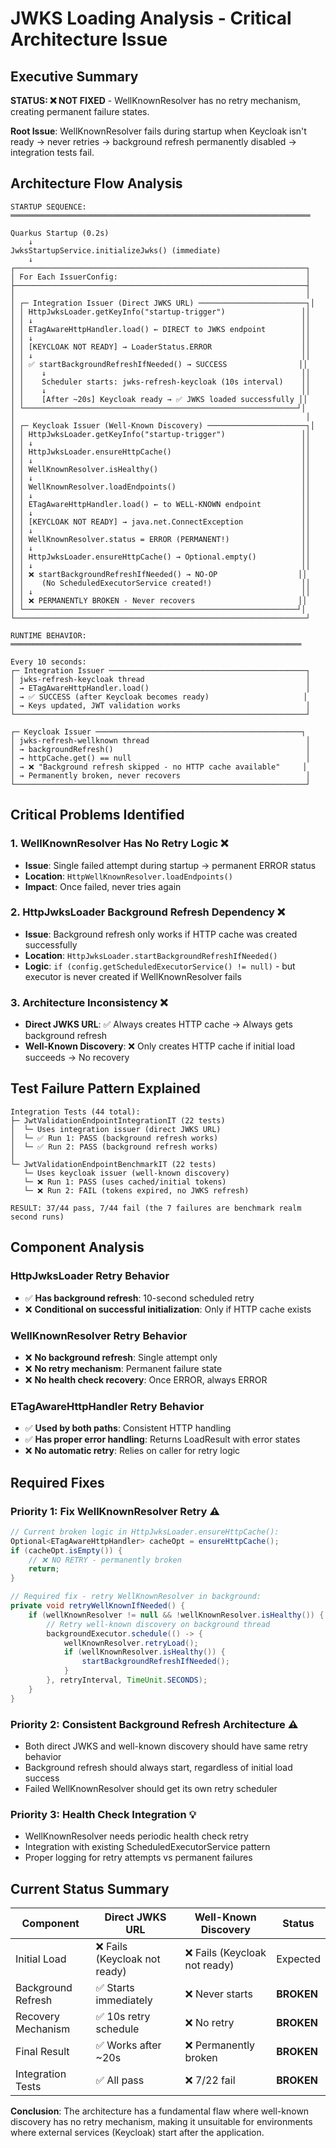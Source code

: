 # JWKS Loading Analysis - Critical Architecture Issue

## Executive Summary 

**STATUS: ❌ NOT FIXED** - WellKnownResolver has no retry mechanism, creating permanent failure states.

**Root Issue**: WellKnownResolver fails during startup when Keycloak isn't ready → never retries → background refresh permanently disabled → integration tests fail.

## Architecture Flow Analysis

```
STARTUP SEQUENCE:
═══════════════════════════════════════════════════════════════════

Quarkus Startup (0.2s)
    ↓
JwksStartupService.initializeJwks() (immediate)
    ↓
┌─────────────────────────────────────────────────────────────────┐
│ For Each IssuerConfig:                                          │
├─────────────────────────────────────────────────────────────────┤
│                                                                 │
│ ┌─ Integration Issuer (Direct JWKS URL) ────────────────────────┐│
│ │ HttpJwksLoader.getKeyInfo("startup-trigger")                 ││
│ │ ↓                                                            ││
│ │ ETagAwareHttpHandler.load() ← DIRECT to JWKS endpoint        ││
│ │ ↓                                                            ││
│ │ [KEYCLOAK NOT READY] → LoaderStatus.ERROR                    ││
│ │ ↓                                                            ││
│ │ ✅ startBackgroundRefreshIfNeeded() → SUCCESS                ││
│ │    ↓                                                         ││
│ │    Scheduler starts: jwks-refresh-keycloak (10s interval)    ││
│ │    ↓                                                         ││
│ │    [After ~20s] Keycloak ready → ✅ JWKS loaded successfully ││
│ └─────────────────────────────────────────────────────────────┘│
│                                                                 │
│ ┌─ Keycloak Issuer (Well-Known Discovery) ──────────────────────┐│
│ │ HttpJwksLoader.getKeyInfo("startup-trigger")                 ││
│ │ ↓                                                            ││
│ │ HttpJwksLoader.ensureHttpCache()                             ││
│ │ ↓                                                            ││
│ │ WellKnownResolver.isHealthy()                                ││
│ │ ↓                                                            ││
│ │ WellKnownResolver.loadEndpoints()                            ││
│ │ ↓                                                            ││
│ │ ETagAwareHttpHandler.load() ← to WELL-KNOWN endpoint         ││
│ │ ↓                                                            ││
│ │ [KEYCLOAK NOT READY] → java.net.ConnectException             ││
│ │ ↓                                                            ││
│ │ WellKnownResolver.status = ERROR (PERMANENT!)                ││
│ │ ↓                                                            ││
│ │ HttpJwksLoader.ensureHttpCache() → Optional.empty()          ││
│ │ ↓                                                            ││
│ │ ❌ startBackgroundRefreshIfNeeded() → NO-OP                  ││
│ │    (No ScheduledExecutorService created!)                    ││
│ │ ↓                                                            ││
│ │ ❌ PERMANENTLY BROKEN - Never recovers                       ││
│ └─────────────────────────────────────────────────────────────┘│
└─────────────────────────────────────────────────────────────────┘

RUNTIME BEHAVIOR:
═════════════════════════════════════════════════════════════════

Every 10 seconds:
┌─ Integration Issuer ────────────────────────────────────────────┐
│ jwks-refresh-keycloak thread                                    │
│ → ETagAwareHttpHandler.load()                                   │
│ → ✅ SUCCESS (after Keycloak becomes ready)                     │
│ → Keys updated, JWT validation works                            │
└─────────────────────────────────────────────────────────────────┘

┌─ Keycloak Issuer ──────────────────────────────────────────────┐
│ jwks-refresh-wellknown thread                                   │
│ → backgroundRefresh()                                           │
│ → httpCache.get() == null                                       │
│ → ❌ "Background refresh skipped - no HTTP cache available"     │
│ → Permanently broken, never recovers                            │
└─────────────────────────────────────────────────────────────────┘
```

## Critical Problems Identified

### 1. WellKnownResolver Has No Retry Logic ❌
- **Issue**: Single failed attempt during startup → permanent ERROR status
- **Location**: `HttpWellKnownResolver.loadEndpoints()` 
- **Impact**: Once failed, never tries again

### 2. HttpJwksLoader Background Refresh Dependency ❌  
- **Issue**: Background refresh only works if HTTP cache was created successfully
- **Location**: `HttpJwksLoader.startBackgroundRefreshIfNeeded()`
- **Logic**: `if (config.getScheduledExecutorService() != null)` - but executor is never created if WellKnownResolver fails

### 3. Architecture Inconsistency ❌
- **Direct JWKS URL**: ✅ Always creates HTTP cache → Always gets background refresh
- **Well-Known Discovery**: ❌ Only creates HTTP cache if initial load succeeds → No recovery

## Test Failure Pattern Explained

```
Integration Tests (44 total):
├─ JwtValidationEndpointIntegrationIT (22 tests) 
│  └─ Uses integration issuer (direct JWKS URL)
│  └─ ✅ Run 1: PASS (background refresh works)
│  └─ ✅ Run 2: PASS (background refresh works)
│
└─ JwtValidationEndpointBenchmarkIT (22 tests)
   └─ Uses keycloak issuer (well-known discovery)  
   └─ ❌ Run 1: PASS (uses cached/initial tokens)
   └─ ❌ Run 2: FAIL (tokens expired, no JWKS refresh)
   
RESULT: 37/44 pass, 7/44 fail (the 7 failures are benchmark realm second runs)
```

## Component Analysis

### HttpJwksLoader Retry Behavior
- ✅ **Has background refresh**: 10-second scheduled retry
- ❌ **Conditional on successful initialization**: Only if HTTP cache exists

### WellKnownResolver Retry Behavior  
- ❌ **No background refresh**: Single attempt only
- ❌ **No retry mechanism**: Permanent failure state
- ❌ **No health check recovery**: Once ERROR, always ERROR

### ETagAwareHttpHandler Retry Behavior
- ✅ **Used by both paths**: Consistent HTTP handling
- ✅ **Has proper error handling**: Returns LoadResult with error states
- ❌ **No automatic retry**: Relies on caller for retry logic

## Required Fixes

### Priority 1: Fix WellKnownResolver Retry ⚠️ 
```java
// Current broken logic in HttpJwksLoader.ensureHttpCache():
Optional<ETagAwareHttpHandler> cacheOpt = ensureHttpCache();
if (cacheOpt.isEmpty()) {
    // ❌ NO RETRY - permanently broken
    return;
}

// Required fix - retry WellKnownResolver in background:
private void retryWellKnownIfNeeded() {
    if (wellKnownResolver != null && !wellKnownResolver.isHealthy()) {
        // Retry well-known discovery on background thread
        backgroundExecutor.schedule(() -> {
            wellKnownResolver.retryLoad();
            if (wellKnownResolver.isHealthy()) {
                startBackgroundRefreshIfNeeded();
            }
        }, retryInterval, TimeUnit.SECONDS);
    }
}
```

### Priority 2: Consistent Background Refresh Architecture ⚠️
- Both direct JWKS and well-known discovery should have same retry behavior
- Background refresh should always start, regardless of initial load success
- Failed WellKnownResolver should get its own retry scheduler

### Priority 3: Health Check Integration 💡
- WellKnownResolver needs periodic health check retry
- Integration with existing ScheduledExecutorService pattern
- Proper logging for retry attempts vs permanent failures

## Current Status Summary

| Component | Direct JWKS URL | Well-Known Discovery | Status |
|-----------|----------------|---------------------|---------|
| Initial Load | ❌ Fails (Keycloak not ready) | ❌ Fails (Keycloak not ready) | Expected |
| Background Refresh | ✅ Starts immediately | ❌ Never starts | **BROKEN** |
| Recovery Mechanism | ✅ 10s retry schedule | ❌ No retry | **BROKEN** |  
| Final Result | ✅ Works after ~20s | ❌ Permanently broken | **BROKEN** |
| Integration Tests | ✅ All pass | ❌ 7/22 fail | **BROKEN** |

**Conclusion**: The architecture has a fundamental flaw where well-known discovery has no retry mechanism, making it unsuitable for environments where external services (Keycloak) start after the application.